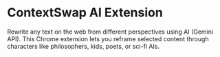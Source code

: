 # ContextSwap AI Extension

Rewrite any text on the web from different perspectives using AI (Gemini API).
This Chrome extension lets you reframe selected content through characters like philosophers, kids, poets, or sci-fi AIs.
